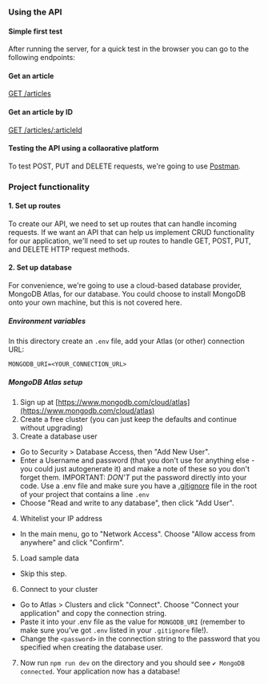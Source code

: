 ### Using the API
#### Simple first test
After running the server, for a quick test in the browser you can go to the following endpoints:

#### Get an article
[GET /articles](http://localhost:3000/articles)

#### Get an article by ID
[GET /articles/:articleId](http://localhost:3000/articles/abc123)

#### Testing the API using a collaorative platform
To test POST, PUT and DELETE requests, we're going to use [Postman](https://www.getpostman.com/).

### Project functionality
#### 1. Set up routes
To create our API, we need to set up routes that can handle incoming requests. If we want an API that can help us implement CRUD functionality for our application, we'll need to set up
routes to handle GET, POST, PUT, and DELETE HTTP request methods.

#### 2. Set up database
For convenience, we're going to use a cloud-based database provider, MongoDB Atlas, for our database. You could choose to install MongoDB onto your own machine, but this is not covered here.

##### Environment variables
In this directory create an ```.env``` file, add your Atlas (or other) connection URL:

````
MONGODB_URI=<YOUR_CONNECTION_URL>
````
##### MongoDB Atlas setup
1. Sign up at [https://www.mongodb.com/cloud/atlas](https://www.mongodb.com/cloud/atlas)
2. Create a free cluster (you can just keep the defaults and continue without upgrading)
3. Create a database user
- Go to Security > Database Access, then "Add New User". 
- Enter a Username and password (that you don't use for anything else - you could just autogenerate it) and make a note of these so you don't forget them. 
IMPORTANT: *DON'T* put the password directly into your code. Use a .env file and make sure you have a [.gitignore](https://help.github.com/en/github/using-git/ignoring-files) file in the root of your project that contains a line ```.env```
- Choose "Read and write to any database", then click "Add User".
4. Whitelist your IP address
- In the main menu, go to "Network Access". Choose "Allow access from anywhere" and click "Confirm".
5. Load sample data
- Skip this step.
6. Connect to your cluster
- Go to Atlas > Clusters and click "Connect". Choose "Connect your application" and copy the connection string. 
- Paste it into your .env file as the value for ```MONGODB_URI``` (remember to make sure you've got ```.env``` listed in your ```.gitignore``` file!).
- Change the ```<password>``` in the connection string to the password that you specified when creating the database user.
7. Now run ```npm run dev``` on the directory and you should see ```✔ MongoDB connected```. Your application now has a database!